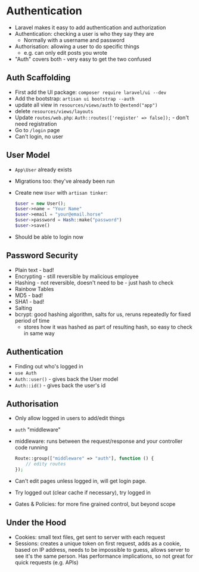 # Authentication

- Laravel makes it easy to add authentication and authorization
- Authentication: checking a user is who they say they are
    - Normally with a username and password
- Authorisation: allowing a user to do specific things
    - e.g. can only edit posts you wrote
- "Auth" covers both - very easy to get the two confused


## Auth Scaffolding

- First add the UI package: `composer require laravel/ui --dev`
- Add the bootstrap: `artisan ui bootstrap --auth`
- update all view in `resources/views/auth` to `@extend("app")`
- delete `resources/views/layouts`
- Update `routes/web.php`: `Auth::routes(['register' => false]);` - don't need registration
- Go to `/login` page
- Can't login, no user

## User Model

- `App\User` already exists
- Migrations too: they've already been run
- Create new `User` with `artisan tinker`:

    ```php
    $user = new User();
    $user->name = "Your Name"
    $user->email = "your@email.horse"
    $user->password = Hash::make("password")
    $user->save()
    ```
- Should be able to login now

## Password Security

- Plain text - bad!
- Encrypting - still reversible by malicious employee
- Hashing - not reversible, doesn't need to be - just hash to check
- Rainbow Tables
- MD5 - bad!
- SHA1 - bad!
- Salting
- bcrypt: good hashing algorithm, salts for us, reruns repeatedly for fixed period of time
    - stores how it was hashed as part of resulting hash, so easy to check in same way


## Authentication

- Finding out who's logged in
- `use Auth`
- `Auth::user()` - gives back the User model
- `Auth::id()` - gives back the user's id


## Authorisation

- Only allow logged in users to add/edit things
- `auth` "middleware"
- middleware: runs between the request/response and your controller code running

    ```php
    Route::group(["middleware" => "auth"], function () {
        // edity routes
    });
    ```

- Can't edit pages unless logged in, will get login page.
- Try logged out (clear cache if necessary), try logged in
- Gates & Policies: for more fine grained control, but beyond scope

## Under the Hood

- Cookies: small text files, get sent to server with each request
- Sessions: creates a unique token on first request, adds as a cookie, based on IP address, needs to be impossible to guess, allows server to see it's the same person. Has performance implications, so not great for quick requests (e.g. APIs)
